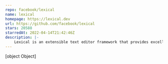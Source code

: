 ```yaml
---
repo: facebook/lexical
name: lexical
homepage: https://lexical.dev
url: https://github.com/facebook/lexical
stars: 20588
starredAt: 2022-04-14T21:42:46Z
description: |-
    Lexical is an extensible text editor framework that provides excellent reliability, accessibility and performance.
---
```


[object Object]
